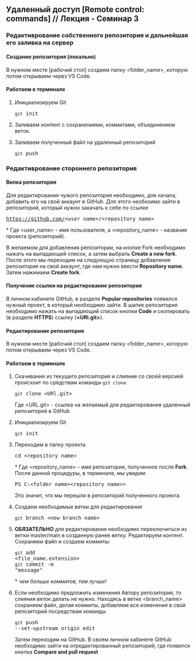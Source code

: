 ## Удаленный доступ [Remote control: commands] // Лекция - Семинар 3

### Редактиврование собственного репозитория и дальнейшая его заливка на сервер

#### Создание репозитория (локально)

В нужном месте [рабочий стол] создаем папку <folder_name>, которую потом открываем через VS Code. 

#### Работаем в терминале

1. Инициализируем Git <pre>`git` init</pre>

2. Заливаем контент с сохранениями, коммитами, объединением веток.

3. Заливаем полученный файл на удаленный репозиторий <pre>`git` push</pre>

### Редактиврование стороннего репозитория

#### Вилка репозитория

Для редактирования чужого репозитория необходимо, для начала, добавить его на свой аккаунт в GitHub. Для этого необхоимо зайти в репозиторий, который нужно закачать к себе по ссылке <pre>https://github.com/<user_name>/<repository_name> </pre>

\* Где <user_name> - имя пользователя, а <repository_name> - название проекта (репозиторий).

В желаемом для добавления репозитории, на кнопке Fork необходимо нажать на выпадающий список, а затем выбрать **Create a new fork**. После этого мы переходим на следующую страницу добавления репозитория на свой аккаунт, где нам нужно ввести **Repository name**. Затем нажимаем **Create fork**.

#### Получение ссылки на редактирование репозитория

В личном кабинете GitHub, в разделе **Popular repositories** появился нужный проект, в который необходимо зайти. В шапке репозитория необходимо нажать на выпадающий список кнопки **Code** и скопировать (в разделе **HTTPS**) ссылку (**<URl.git>**).

#### Редактирование репозитория

В нужном месте [рабочий стол] создаем папку <folder_name>, которую потом открываем через VS Code. 

#### Работаем в терминале

1. Скачивание из текущего репозитория и слияние со своей версией происхоит по средствам команды `git clone` <pre>`git` clone <URl.git></pre> Где <URL.git> - ссылка на желаемый для редактирования удаленный репозиторий в GitHub

2. Инициализируем Git <pre>`git` init</pre>

3. Переходим в папку проекта <pre>cd <repository_name></pre> \* Где <repository_name> - имя репозитория, полученное после **Fork**. После данной процедуры, в терминале, мы увидим: <pre>PS C:\<folder_name>\<repository_name>></pre> Это значит, что мы перешли в репозиторий полученного проекта.

4. Создаем необходимые ветки для редактирования <pre>`git` branch <new_branch_name></pre>

5. **ОБЯЗАТЕЛЬНО** для редактирования необходимо переключиться из ветки master/main в созданную ранее ветку. Редактируем контент. Сохраняем файл и создаем коммиты: <pre>`git` add <file_name.extension><br>`git` commit -m "message"</pre> \* *чем больше коммитов, тем лучше!*

6. Если необходимо предложить изменения Автору репозитория, то слияния веток делать не нужно. Находясь в ветке <branch_name> сохраняем файл, делая коммиты, добавляем все изменения в свой репозиторий посредствам команды <pre>`git` push --set-upstream origin edit</pre> Затем переходим на GitHub. В своем личном кабинете GitHub необходимо зайти на отредактированный репозиторий, где появится кнопка **Compare and pull request**